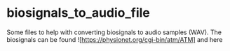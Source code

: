 # biosignals_to_audio_file

Some files to help with converting biosignals to audio samples (WAV). The biosignals can be found ![https://physionet.org/cgi-bin/atm/ATM] and here
